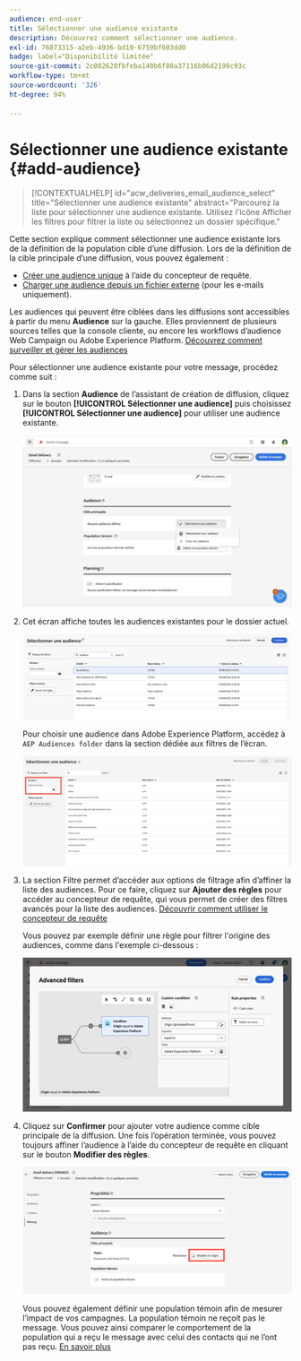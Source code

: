 ```yaml
---
audience: end-user
title: Sélectionner une audience existante
description: Découvrez comment sélectionner une audience.
exl-id: 76873315-a2eb-4936-bd10-6759bf603dd0
badge: label="Disponibilité limitée"
source-git-commit: 2c002620fbfeba140b6f80a37116b06d2199c93c
workflow-type: tm+mt
source-wordcount: '326'
ht-degree: 94%

---
```



# Sélectionner une audience existante {#add-audience}

>[!CONTEXTUALHELP]
>id="acw_deliveries_email_audience_select"
>title="Sélectionner une audience existante"
>abstract="Parcourez la liste pour sélectionner une audience existante. Utilisez l&#39;icône Afficher les filtres pour filtrer la liste ou sélectionnez un dossier spécifique."

Cette section explique comment sélectionner une audience existante lors de la définition de la population cible d’une diffusion. Lors de la définition de la cible principale d’une diffusion, vous pouvez également :

* [Créer une audience unique](one-time-audience.md) à l’aide du concepteur de requête.
* [Charger une audience depuis un fichier externe](file-audience.md) (pour les e-mails uniquement).

Les audiences qui peuvent être ciblées dans les diffusions sont accessibles à partir du menu **Audience** sur la gauche. Elles proviennent de plusieurs sources telles que la console cliente, ou encore les workflows d’audience Web Campaign ou Adobe Experience Platform. [Découvrez comment surveiller et gérer les audiences](manage-audience.md)

Pour sélectionner une audience existante pour votre message, procédez comme suit :

1. Dans la section **Audience** de l’assistant de création de diffusion, cliquez sur le bouton **[!UICONTROL Sélectionner une audience]** puis choisissez **[!UICONTROL Sélectionner une audience]** pour utiliser une audience existante.

   ![](assets/create-audience.png)

1. Cet écran affiche toutes les audiences existantes pour le dossier actuel.

   ![](assets/create-audience2.png)

   Pour choisir une audience dans Adobe Experience Platform, accédez à `AEP Audiences folder` dans la section dédiée aux filtres de l’écran.

   ![](assets/select-audience-folder.png)

1. La section Filtre permet d’accéder aux options de filtrage afin d’affiner la liste des audiences. Pour ce faire, cliquez sur **Ajouter des règles** pour accéder au concepteur de requête, qui vous permet de créer des filtres avancés pour la liste des audiences. [Découvrir comment utiliser le concepteur de requête](../query/query-modeler-overview.md)

   Vous pouvez par exemple définir une règle pour filtrer l&#39;origine des audiences, comme dans l&#39;exemple ci-dessous :

   ![](assets/filter-on-aep-audience.png)

1. Cliquez sur **Confirmer** pour ajouter votre audience comme cible principale de la diffusion. Une fois l’opération terminée, vous pouvez toujours affiner l’audience à l’aide du concepteur de requête en cliquant sur le bouton **Modifier des règles**.

   ![](assets/refine-audience.png)

   Vous pouvez également définir une population témoin afin de mesurer l’impact de vos campagnes. La population témoin ne reçoit pas le message. Vous pouvez ainsi comparer le comportement de la population qui a reçu le message avec celui des contacts qui ne l’ont pas reçu. [En savoir plus](control-group.md)
